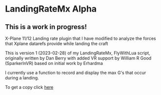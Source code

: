# LandingRateMx Alpha

## This is a work in progress!

X-Plane 11/12 Landing rate plugin that I have modified to analyze the forces that Xplane datarefs provide while landing the craft

This is version 1 (2023-02-28) of my LandingRateMx, FlyWithLua script, originally written by Dan Berry with added VR support by William R Good (SparkerInVR) based on initial work by Erhardma

I currently use a function to record and display the max G's that occur during a landing. 

To get a copy click [here](https://github.com/EdmundStoner/LandingRate.git)
